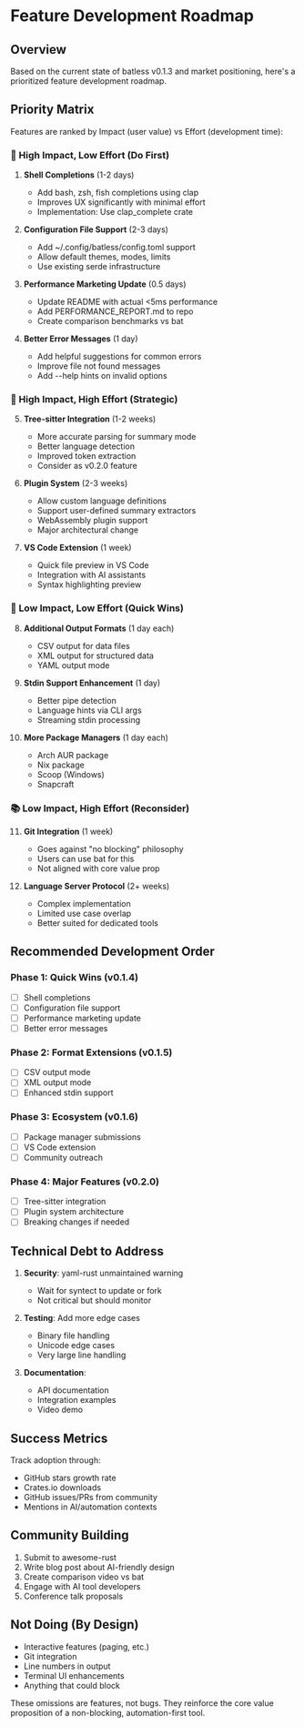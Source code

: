 # Feature Development Roadmap

## Overview

Based on the current state of batless v0.1.3 and market positioning, here's a prioritized feature development roadmap.

## Priority Matrix

Features are ranked by Impact (user value) vs Effort (development time):

### 🚀 High Impact, Low Effort (Do First)

1. **Shell Completions** (1-2 days)
   - Add bash, zsh, fish completions using clap
   - Improves UX significantly with minimal effort
   - Implementation: Use clap_complete crate

2. **Configuration File Support** (2-3 days)
   - Add ~/.config/batless/config.toml support
   - Allow default themes, modes, limits
   - Use existing serde infrastructure

3. **Performance Marketing Update** (0.5 days)
   - Update README with actual <5ms performance
   - Add PERFORMANCE_REPORT.md to repo
   - Create comparison benchmarks vs bat

4. **Better Error Messages** (1 day)
   - Add helpful suggestions for common errors
   - Improve file not found messages
   - Add --help hints on invalid options

### 💎 High Impact, High Effort (Strategic)

5. **Tree-sitter Integration** (1-2 weeks)
   - More accurate parsing for summary mode
   - Better language detection
   - Improved token extraction
   - Consider as v0.2.0 feature

6. **Plugin System** (2-3 weeks)
   - Allow custom language definitions
   - Support user-defined summary extractors
   - WebAssembly plugin support
   - Major architectural change

7. **VS Code Extension** (1 week)
   - Quick file preview in VS Code
   - Integration with AI assistants
   - Syntax highlighting preview

### 🔧 Low Impact, Low Effort (Quick Wins)

8. **Additional Output Formats** (1 day each)
   - CSV output for data files
   - XML output for structured data
   - YAML output mode

9. **Stdin Support Enhancement** (1 day)
   - Better pipe detection
   - Language hints via CLI args
   - Streaming stdin processing

10. **More Package Managers** (1 day each)
    - Arch AUR package
    - Nix package
    - Scoop (Windows)
    - Snapcraft

### 📚 Low Impact, High Effort (Reconsider)

11. **Git Integration** (1 week)
    - Goes against "no blocking" philosophy
    - Users can use bat for this
    - Not aligned with core value prop

12. **Language Server Protocol** (2+ weeks)
    - Complex implementation
    - Limited use case overlap
    - Better suited for dedicated tools

## Recommended Development Order

### Phase 1: Quick Wins (v0.1.4)

- [ ] Shell completions
- [ ] Configuration file support
- [ ] Performance marketing update
- [ ] Better error messages

### Phase 2: Format Extensions (v0.1.5)

- [ ] CSV output mode
- [ ] XML output mode
- [ ] Enhanced stdin support

### Phase 3: Ecosystem (v0.1.6)

- [ ] Package manager submissions
- [ ] VS Code extension
- [ ] Community outreach

### Phase 4: Major Features (v0.2.0)

- [ ] Tree-sitter integration
- [ ] Plugin system architecture
- [ ] Breaking changes if needed

## Technical Debt to Address

1. **Security**: yaml-rust unmaintained warning
   - Wait for syntect to update or fork
   - Not critical but should monitor

2. **Testing**: Add more edge cases
   - Binary file handling
   - Unicode edge cases
   - Very large line handling

3. **Documentation**:
   - API documentation
   - Integration examples
   - Video demo

## Success Metrics

Track adoption through:

- GitHub stars growth rate
- Crates.io downloads
- GitHub issues/PRs from community
- Mentions in AI/automation contexts

## Community Building

1. Submit to awesome-rust
2. Write blog post about AI-friendly design
3. Create comparison video vs bat
4. Engage with AI tool developers
5. Conference talk proposals

## Not Doing (By Design)

- Interactive features (paging, etc.)
- Git integration
- Line numbers in output
- Terminal UI enhancements
- Anything that could block

These omissions are features, not bugs. They reinforce the core value proposition of a non-blocking, automation-first tool.
